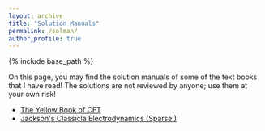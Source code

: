 ```yaml
---
layout: archive
title: "Solution Manuals"
permalink: /solman/
author_profile: true
---
```


{% include base_path %}

On this page, you may find the solution manuals of some of the text books that I have read! The solutions are not reviewed by anyone; use them at your own risk!

* [The Yellow Book of CFT](https://kooroshsadri.github.io/files/solman/cft.pdf)
* [Jackson's Classicla Electrodynamics (Sparse!)](https://kooroshsadri.github.io/solman/jackson/)